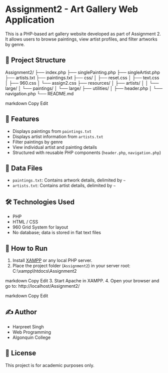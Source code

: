 # Assignment2 - Art Gallery Web Application

This is a PHP-based art gallery website developed as part of Assignment 2. It allows users to browse paintings, view artist profiles, and filter artworks by genre.

## 📁 Project Structure

Assignment2/
├── index.php
├── singlePainting.php
├── singleArtist.php
├── artists.txt
├── paintings.txt
├── css/
│ ├── reset.css
│ ├── text.css
│ ├── 960.css
│ └── assign2.css
├── resources/
│ ├── artists/
│ │ └── large/
│ └── paintings/
│ └── large/
├── utilities/
│ ├── header.php
│ └── navigation.php
└── README.md

markdown
Copy
Edit

## 🚀 Features

- Displays paintings from `paintings.txt`
- Displays artist information from `artists.txt`
- Filter paintings by genre
- View individual artist and painting details
- Structured with reusable PHP components (`header.php`, `navigation.php`)

## 📂 Data Files

- `paintings.txt`: Contains artwork details, delimited by `~`
- `artists.txt`: Contains artist details, delimited by `~`

## 🛠 Technologies Used

- PHP
- HTML / CSS
- 960 Grid System for layout
- No database; data is stored in flat text files

## 🧪 How to Run

1. Install [XAMPP](https://www.apachefriends.org/) or any local PHP server.
2. Place the project folder (`Assignment2`) in your server root:
C:\xampp\htdocs\Assignment2

markdown
Copy
Edit
3. Start Apache in XAMPP.
4. Open your browser and go to:
http://localhost/Assignment2/

markdown
Copy
Edit

## ✍️ Author

- Harpreet Singh
- Web Programming
- Algonquin College

## 📜 License

This project is for academic purposes only.
